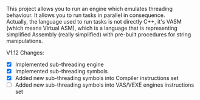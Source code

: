 This project allows you to run an engine which emulates threading behaviour. It allows you to run tasks in parallel in consequence.  
Actually, the language used to run tasks is not directly C++, it's VASM (which means Virtual ASM), which is a language that is representing
simplified Assembly (really simplified) with pre-built procedures for string manipulations.

V1.12 Changes:
- [x] Implemented sub-threading engine
- [x] Implemented sub-threading symbols
- [x] Added new sub-threading symbols into Compiler instructions set
- [ ] Added new sub-threading symbols into VAS/VEXE engines instructions set